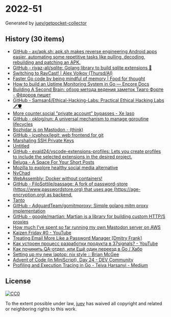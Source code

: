 # 2022-51

Generated by [juev/getpocket-collector](https://github.com/juev/getpocket-collector)

## History (30 items)

- [GitHub - ax/apk.sh: apk.sh makes reverse engineering Android apps easier, automating some repetitive tasks like pulling, decoding, rebuilding and patching an APK.](https://github.com/ax/apk.sh)
- [GitHub - riyaz-ali/sqlite: Golang library to build sqlite extensions :rocket:](https://github.com/riyaz-ali/sqlite)
- [Switching to RayCast! | Alex Volkov (Thursd/AI)](https://typefully.com/altryne/switching-to-raycast-jXXQYLj)
- [Faster Go code by being mindful of memory | Food for thought](https://f4t.dev/software/go-performance-memory/)
- [How to build an Uptime Monitoring System in Go — Encore Docs](https://encore.dev/docs/tutorials/uptime)
- [Building A Second Brain: обзор метода ведения заметок Тиаго Форте - Фёдоров пишет](https://fedorovpishet.ru/basb/)
- [GitHub - Samsar4/Ethical-Hacking-Labs: Practical Ethical Hacking Labs 🗡🛡](https://github.com/Samsar4/Ethical-Hacking-Labs)
- [More counter.social "private account" bypasses - Xe Iaso](https://xeiaso.net/blog/more-coso-bypasses/)
- [GitHub - oklog/run: A universal mechanism to manage goroutine lifecycles](https://github.com/oklog/run)
- [Bozhidar is on Mastodon - (think)](https://batsov.com/articles/2022/12/20/bozhidar-is-on-mastodon/)
- [GitHub - icyphox/legit: web frontend for git](https://github.com/icyphox/legit)
- [Marshaling SSH Private Keys](https://charm.sh/blog/ssh-key-marshal/)
- [Untitled](https://www.uber.com/de/blog/devpod-improving-developer-productivity-at-uber/)
- [GitHub - evald24/vscode-extensions-profiles: Lets you create profiles to include the selected extensions in the desired project.](https://github.com/evald24/vscode-extensions-profiles)
- [Beluga - A Space For Your Short Posts](https://beluga.social)
- [Mozilla to explore healthy social media alternative](https://blog.mozilla.org/en/mozilla/mozilla-launch-fediverse-instance-social-media-alternative/)
- [NvChad](https://nvchad.com)
- [WebAssembly: Docker without containers!](https://wasmlabs.dev/articles/docker-without-containers/)
- [GitHub - FiloSottile/passage: A fork of password-store (https://www.passwordstore.org) that uses age (https://age-encryption.org) as backend.](https://github.com/FiloSottile/passage)
- [Tanto](https://ronindojo.io/en/tanto)
- [GitHub - AdguardTeam/gomitmproxy: Simple golang mitm proxy implementation](https://github.com/AdguardTeam/gomitmproxy)
- [GitHub - google/martian: Martian is a library for building custom HTTP/S proxies](https://github.com/google/martian)
- [How much I’ve spent so far running my own Mastodon server on AWS](https://www.micahwalter.com/how-much-ive-spent-so-far-running-my-own-mastodon-server-on-aws/)
- [Kaizen Friday #0 - YouTube](https://www.youtube.com/watch?v=Cj-VR_CW1pQ)
- [Treating Email More Like a Password Manager  [Dmitry Frank]](https://dmitryfrank.com/articles/treating_email_more_like_a_password_manager)
- [Как устроен процесс разработки продукта в 37signals? - YouTube](https://www.youtube.com/watch?v=kzM3WCQ7YkE)
- [Как починить QA-отдел, или Ещё один переезд в Go / Хабр](https://habr.com/ru/companies/ozontech/articles/707092/)
- [Setting up my new laptop: nix style :: Brian McGee](https://bmcgee.ie/posts/2022/12/setting-up-my-new-laptop-nix-style/)
- [Advent of Code (in MiniScript), Day 24 - DEV Community](https://dev.to/joestrout/advent-of-code-in-miniscript-day-24-44fe)
- [Profiling and Execution Tracing in Go - Teiva Harsanyi - Medium](https://teivah.medium.com/profiling-and-execution-tracing-in-go-a5e646970f5b)

## License

[![CC0](https://mirrors.creativecommons.org/presskit/buttons/88x31/svg/cc-zero.svg)](https://creativecommons.org/publicdomain/zero/1.0/)

To the extent possible under law, [juev](https://github.com/juev) has waived all copyright and related or neighboring rights to this work.
